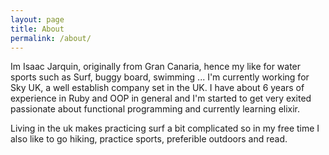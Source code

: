 ```yaml
---
layout: page
title: About
permalink: /about/
---
```


Im Isaac Jarquin, originally from Gran Canaria, hence my like for water sports such as Surf, buggy board, swimming ... I'm currently working for Sky UK, a well establish company set in the UK. I have about 6 years of experience in Ruby and OOP in general and I'm started to get very exited passionate about functional programming and currently learning elixir.

Living in the uk makes practicing surf a bit complicated so in my free time I also like to go hiking, practice sports, preferible outdoors and read.


